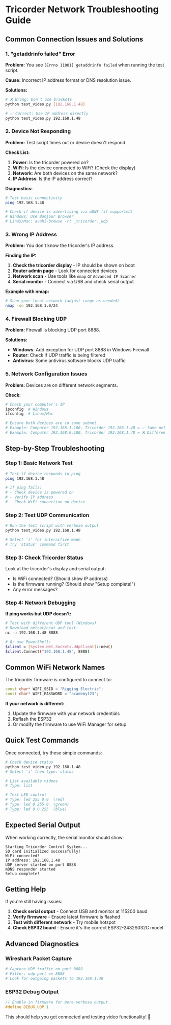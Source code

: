 # Tricorder Network Troubleshooting Guide

## Common Connection Issues and Solutions

### 1. **"getaddrinfo failed" Error**

**Problem:** You see `[Errno 11001] getaddrinfo failed` when running the test script.

**Cause:** Incorrect IP address format or DNS resolution issue.

**Solutions:**
```bash
# ❌ Wrong: Don't use brackets
python test_video.py [192.168.1.48]

# ✅ Correct: Use IP address directly
python test_video.py 192.168.1.48
```

### 2. **Device Not Responding**

**Problem:** Test script times out or device doesn't respond.

**Check List:**
1. **Power**: Is the tricorder powered on?
2. **WiFi**: Is the device connected to WiFi? (Check the display)
3. **Network**: Are both devices on the same network?
4. **IP Address**: Is the IP address correct?

**Diagnostics:**
```bash
# Test basic connectivity
ping 192.168.1.48

# Check if device is advertising via mDNS (if supported)
# Windows: Use Bonjour Browser
# Linux/Mac: avahi-browse -rt _tricorder._udp
```

### 3. **Wrong IP Address**

**Problem:** You don't know the tricorder's IP address.

**Finding the IP:**
1. **Check the tricorder display** - IP should be shown on boot
2. **Router admin page** - Look for connected devices
3. **Network scan** - Use tools like `nmap` or `Advanced IP Scanner`
4. **Serial monitor** - Connect via USB and check serial output

**Example with nmap:**
```bash
# Scan your local network (adjust range as needed)
nmap -sn 192.168.1.0/24
```

### 4. **Firewall Blocking UDP**

**Problem:** Firewall is blocking UDP port 8888.

**Solutions:**
- **Windows**: Add exception for UDP port 8888 in Windows Firewall
- **Router**: Check if UDP traffic is being filtered
- **Antivirus**: Some antivirus software blocks UDP traffic

### 5. **Network Configuration Issues**

**Problem:** Devices are on different network segments.

**Check:**
```bash
# Check your computer's IP
ipconfig  # Windows
ifconfig  # Linux/Mac

# Ensure both devices are in same subnet
# Example: Computer 192.168.1.100, Tricorder 192.168.1.48 = ✅ Same network
# Example: Computer 192.168.0.100, Tricorder 192.168.1.48 = ❌ Different networks
```

## Step-by-Step Troubleshooting

### Step 1: Basic Network Test
```bash
# Test if device responds to ping
ping 192.168.1.48

# If ping fails:
# - Check device is powered on
# - Verify IP address
# - Check WiFi connection on device
```

### Step 2: Test UDP Communication
```bash
# Run the test script with verbose output
python test_video.py 192.168.1.48

# Select 'i' for interactive mode
# Try 'status' command first
```

### Step 3: Check Tricorder Status
Look at the tricorder's display and serial output:
- Is WiFi connected? (Should show IP address)
- Is the firmware running? (Should show "Setup complete!")
- Any error messages?

### Step 4: Network Debugging

**If ping works but UDP doesn't:**
```bash
# Test with different UDP tool (Windows)
# Download netcat/ncat and test:
nc -u 192.168.1.48 8888

# Or use PowerShell:
$client = [System.Net.Sockets.UdpClient]::new()
$client.Connect("192.168.1.48", 8888)
```

## Common WiFi Network Names

The tricorder firmware is configured to connect to:
```cpp
const char* WIFI_SSID = "Rigging Electric";
const char* WIFI_PASSWORD = "academy123";
```

**If your network is different:**
1. Update the firmware with your network credentials
2. Reflash the ESP32
3. Or modify the firmware to use WiFi Manager for setup

## Quick Test Commands

Once connected, try these simple commands:

```bash
# Check device status
python test_video.py 192.168.1.48
# Select 'i' then type: status

# List available videos
# Type: list

# Test LED control
# Type: led 255 0 0  (red)
# Type: led 0 255 0  (green)
# Type: led 0 0 255  (blue)
```

## Expected Serial Output

When working correctly, the serial monitor should show:
```
Starting Tricorder Control System...
SD card initialized successfully!
WiFi connected!
IP address: 192.168.1.48
UDP server started on port 8888
mDNS responder started
Setup complete!
```

## Getting Help

If you're still having issues:

1. **Check serial output** - Connect USB and monitor at 115200 baud
2. **Verify firmware** - Ensure latest firmware is flashed
3. **Test with different network** - Try mobile hotspot
4. **Check ESP32 board** - Ensure it's the correct ESP32-2432S032C model

## Advanced Diagnostics

### Wireshark Packet Capture
```bash
# Capture UDP traffic on port 8888
# Filter: udp.port == 8888
# Look for outgoing packets to 192.168.1.48
```

### ESP32 Debug Output
```cpp
// Enable in firmware for more verbose output
#define DEBUG_UDP 1
```

This should help you get connected and testing video functionality! 🔧
